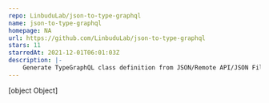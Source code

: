 ```yaml
---
repo: LinbuduLab/json-to-type-graphql
name: json-to-type-graphql
homepage: NA
url: https://github.com/LinbuduLab/json-to-type-graphql
stars: 11
starredAt: 2021-12-01T06:01:03Z
description: |-
    Generate TypeGraphQL class definition from JSON/Remote API/JSON File.
---
```


[object Object]
